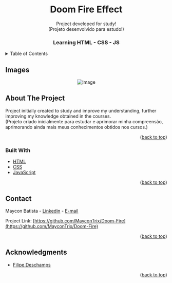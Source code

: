 <div id="top"></div>
<div align="center">
<h1>Doom Fire Effect</h1>
  <p>Project developed for study!<br>(Projeto desenvolvido para estudo!)</p>

<!-- PROJECT LOGO -->
  <h3 align="center">Learning HTML - CSS - JS</h3>
</div>



<!-- TABLE OF CONTENTS -->
<details>
  <summary>Table of Contents</summary>
  <ol>
    <li>
      <a href="#about-the-project">About The Project</a>
      <ul>
        <li><a href="#built-with">Built With</a></li>
      </ul>
    </li>
    <li><a href="#contact">Contact</a></li>
    <li><a href="#acknowledgments">Acknowledgments</a></li>
  </ol>
</details>



<!-- ABOUT THE PROJECT -->
## Images

<div align="center">
   <img src="https://user-images.githubusercontent.com/105027088/170370675-63e5bb10-a827-45d7-b960-9e3c472ebc3c.gif" alt="Image"><br>
</div>

## About The Project
Project initially created to study and improve my understanding, further improving my knowledge obtained in the courses.<br>
(Projeto criado inicialmente para estudar e aprimorar minha compreensão, aprimorando ainda mais meus conhecimentos obtidos nos cursos.)

<p align="right">(<a href="#top">back to top</a>)</p>



### Built With

* [HTML](https://pt.wikipedia.org/wiki/HTML)
* [CSS](https://pt.wikipedia.org/wiki/Cascading_Style_Sheets)
* [JavaScript](https://pt.wikipedia.org/wiki/Brendan_Eich)

<p align="right">(<a href="#top">back to top</a>)</p>

<!-- CONTACT -->
## Contact

Maycon Batista - [Linkedin](https://www.linkedin.com/in/maycon-batista-71a176238/) - [E-mail](tiutrix@hotmail.com)

Project Link: [https://github.com/MayconTrix/Doom-Fire](https://github.com/MayconTrix/Doom-Fire)

<p align="right">(<a href="#top">back to top</a>)</p>


<!-- ACKNOWLEDGMENTS -->
## Acknowledgments

* [Filipe Deschamps](https://www.cod3r.com.br/)

<p align="right">(<a href="#top">back to top</a>)</p>

